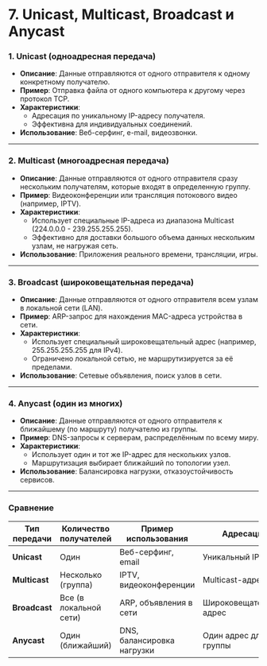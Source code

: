 # 7. Unicast, Multicast, Broadcast и Anycast

### 1. Unicast (одноадресная передача)

- **Описание**: Данные отправляются от одного отправителя к одному конкретному получателю.
- **Пример**: Отправка файла от одного компьютера к другому через протокол TCP.
- **Характеристики**:
  - Адресация по уникальному IP-адресу получателя.
  - Эффективна для индивидуальных соединений.
- **Использование**: Веб-серфинг, e-mail, видеозвонки.

---

### 2. Multicast (многоадресная передача)

- **Описание**: Данные отправляются от одного отправителя сразу нескольким получателям, которые входят в определенную группу.
- **Пример**: Видеоконференции или трансляция потокового видео (например, IPTV).
- **Характеристики**:
  - Использует специальные IP-адреса из диапазона Multicast (224.0.0.0 - 239.255.255.255).
  - Эффективно для доставки большого объема данных нескольким узлам, не нагружая сеть.
- **Использование**: Приложения реального времени, трансляции, игры.

---

### 3. Broadcast (широковещательная передача)

- **Описание**: Данные отправляются от одного отправителя всем узлам в локальной сети (LAN).
- **Пример**: ARP-запрос для нахождения MAC-адреса устройства в сети.
- **Характеристики**:
  - Использует специальный широковещательный адрес (например, 255.255.255.255 для IPv4).
  - Ограничено локальной сетью, не маршрутизируется за её пределами.
- **Использование**: Сетевые объявления, поиск узлов в сети.

---

### 4. Anycast (один из многих)

- **Описание**: Данные отправляются от одного отправителя к ближайшему (по маршруту) получателю из группы.
- **Пример**: DNS-запросы к серверам, распределённым по всему миру.
- **Характеристики**:
  - Использует один и тот же IP-адрес для нескольких узлов.
  - Маршрутизация выбирает ближайший по топологии узел.
- **Использование**: Балансировка нагрузки, отказоустойчивость сервисов.

---

### Сравнение

| Тип передачи  | Количество получателей       | Пример использования        | Адресация               |
|---------------|------------------------------|-----------------------------|-------------------------|
| **Unicast**   | Один                        | Веб-серфинг, email          | Уникальный IP           |
| **Multicast** | Несколько (группа)          | IPTV, видеоконференции      | Multicast-адрес         |
| **Broadcast** | Все (в локальной сети)      | ARP, объявления в сети      | Широковещательный адрес |
| **Anycast**   | Один (ближайший)            | DNS, балансировка нагрузки  | Один адрес для группы   |
